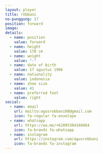 ```yaml
---
layout: player
title: röbbani
no-punggung: 17
position: forward
image:
details:
  - name: position
    value: forward
  - name: height
    value: 178 cm
  - name: weight
    value: "-"
  - name: date of birth
    value: 17 agustus 1996
  - name: nationality
    value: indonesia
  - name: shoe size
    value: 41
  - name: preferred foot
    value: right
social:
  - name: email
    url: mailto:agusrobbani08@gmail.com
    icon: fa-regular fa-envelope
  - name: whatsapp
    url: https://wa.me/+62895384160464
    icon: fa-brands fa-whatsapp
  - name: instagram
    url: https://instagram.com/agusrobbani
    icon: fa-brands fa-instagram
---
```

